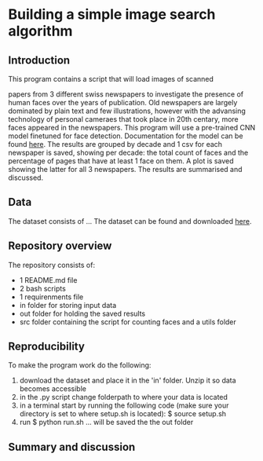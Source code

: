 # Building a simple image search algorithm


## Introduction
This program contains a script that will load images of scanned 


papers from 3 different swiss newspapers to investigate the presence of human faces over the years of publication. Old newspapers are largely dominated by plain text and few illustrations, however with the advansing technology of personal cameraes that took place in 20th centary, more faces appeared in the newspapers. This program will use a pre-trained CNN model finetuned for face detection. Documentation for the model can be found [here](https://medium.com/%2540danushidk507/facenet-pytorch-pretrained-pytorch-face-detection-mtcnn-and-facial-recognition-b20af8771144). The results are grouped by decade and 1 csv for each newspaper is saved, showing per decade: the total count of faces and the percentage of pages that have at least 1 face on them. A plot is saved showing the latter for all 3 newspapers. The results are summarised and discussed.


## Data 
The dataset consists of ... The dataset can be found and downloaded [here](https://zenodo.org/records/3706863). 


## Repository overview 
The repository consists of:
- 1 README.md file
- 2 bash scripts
- 1 requirenments file
- in folder for storing input data
- out folder for holding the saved results
- src folder containing the script for counting faces and a utils folder


## Reproducibility 
To make the program work do the following:

1) download the dataset and place it in the 'in' folder. Unzip it so data becomes accessible 
2) in the .py script change folderpath to where your data is located 
3) in a terminal start by running the following code (make sure your directory is set to where setup.sh is located):
    $ source setup.sh
4) run
    $ python run.sh
... will be saved the the out folder 


## Summary and discussion
